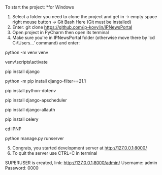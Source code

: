 To start the project: 
*for Windows
1. Select a folder you need to clone the project and get in -> empty space right mouse button -> Git Bash Here (Git must be installed)
2. Enter:
git clone https://github.com/ip-kovylin/IPNewsPortal
3. Open project in PyCharm then open its terminal
4. Make sure you're in IPNewsPortal folder (otherwise move there by 'cd C:\Users\...' command) and enter:  

python -m venv venv  

venv\scripts\activate  

pip install django  

python -m pip install django-filter==21.1

pip install python-dotenv

pip install django-apscheduler

pip install django-allauth

pip install celery

cd IPNP  

python manage.py runserver  

5. Congrats, you started development server at http://127.0.0.1:8000/
6. To quit the server use CTRL+C in terminal


SUPERUSER is created, link: 
http://127.0.0.1:8000/admin/
Username: admin
Password: 0000
